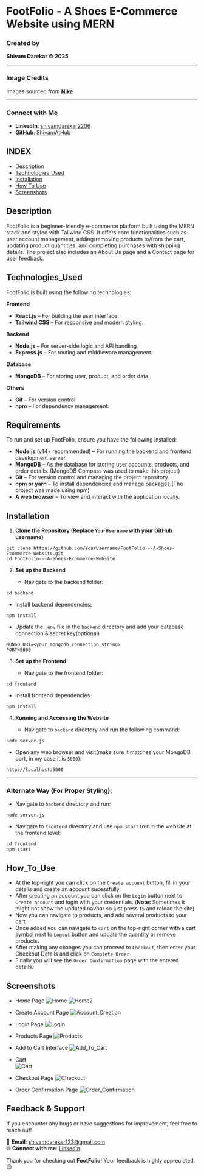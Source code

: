 # **FootFolio** - A Shoes E-Commerce Website using MERN 


### **Created by**  
**Shivam Darekar © 2025**  

---

### **Image Credits**  
Images sourced from **[Nike](https://nike.com)**  

---

### **Connect with Me**  
- **LinkedIn**: [shivamdarekar2206](https://www.linkedin.com/in/shivamdarekar2206/)  
- **GitHub**: [ShivamAtHub](https://github.com/ShivamAtHub)  



## INDEX
- [Description](#Description)
- [Technologies_Used](#Technolgies_Used)
- [Installation](#Installation)
- [How To Use](#How_To_Use)
- [Screenshots](#Screenshots)

## Description
FootFolio is a beginner-friendly e-commerce platform built using the MERN stack and styled with Tailwind CSS. It offers core functionalities such as user account management, adding/removing products to/from the cart, updating product quantities, and completing purchases with shipping details. The project also includes an About Us page and a Contact page for user feedback.

## Technologies_Used
FootFolio is built using the following technologies:

**Frontend**
- **React.js** – For building the user interface.
- **Tailwind CSS** – For responsive and modern styling.

**Backend**
- **Node.js** – For server-side logic and API handling.
- **Express.js** – For routing and middleware management.

**Database**
- **MongoDB** – For storing user, product, and order data.

**Others**
- **Git** – For version control.
- **npm** – For dependency management.

## Requirements
To run and set up FootFolio, ensure you have the following installed:
- **Node.js** (v14+ recommended) – For running the backend and frontend development server.
- **MongoDB** – As the database for storing user accounts, products, and order details. (MongoDB Compass was used to make this project)
- **Git** – For version control and managing the project repository.
- **npm or yarn** – To install dependencies and manage packages.(The project was made using npm)
- **A web browser** – To view and interact with the application locally.

## Installation
1. **Clone the Repository (Replace `YourUsername` with your GitHub username)**
``````````````
git clone https://github.com/YourUsername/FootFolio---A-Shoes-Ecommerce-Website.git  
cd FootFolio---A-Shoes-Ecommerce-Website  
``````````````
2. **Set up the Backend**

   - Navigate to the backend folder:
``````````````
cd backend  
``````````````
  - Install backend dependencies:
``````````````
npm install 
``````````````
  - Update the `.env` file in the `backend` directory and add your database connection & secret key(optional)
``````````````
MONGO_URI=<your_mongodb_connection_string>  
PORT=5000  
``````````````

3. **Set up the Frontend**

   - Navigate to the frontend folder:
``````````````
cd frontend 
``````````````
   - Install frontend dependencies
``````````````
npm install 
``````````````
  
4. **Running and Accessing the Website**

   - Navigate to `backend` directory and run the following command:
``````````````
node server.js 
``````````````
   - Open any web browser and visit(make sure it matches your MongoDB port, in my case it is `5000`):
``````````````
http://localhost:5000
``````````````
---

### **Alternate Way (For Proper Styling)**:

   - Navigate to `backend` directory and run:
``````````````
node server.js 
``````````````
   - Navigate to `frontend` directory and use `npm start` to run the website at the frontend level:
``````````````
cd frontend
npm start
``````````````

## How_To_Use
- At the top-right you can click on the `Create account` button, fill in your details and create an account sucessfully.
- After creating an account you can click on the `Login` button next to `Create account` and login with your credentials.
(**Note:** Sometimes it might not show the updated navbar so just press `f5` and reload the site)
- Now you can navigate to products, and add several products to your cart
- Once added you can navigate to `cart` on the top-right corner with a cart symbol next to `Logout` button and update the quantity or remove products.
- After making any changes you can proceed to `Checkout`, then enter your Checkout Details and click on `Complete Order`
- Finally you will see the `Order Confirmation` page with the entered details.

## Screenshots
- Home Page
![Home](https://github.com/user-attachments/assets/e043be4e-f282-46cb-bae0-52a1709ba068)
![Home2](https://github.com/user-attachments/assets/28834cbd-e946-4241-a252-e25be47eb270)

- Create Account Page
![Account_Creation](https://github.com/user-attachments/assets/7f628e83-61d2-40d6-91b7-2c265135389b)

- Login Page
![Login](https://github.com/user-attachments/assets/d79a9fe7-6f2f-4351-9aee-cd2e98999f5b)

- Products Page
![Products](https://github.com/user-attachments/assets/e2bc51c1-7763-4666-a071-c56331c8234d)

- Add to Cart Interface
![Add_To_Cart](https://github.com/user-attachments/assets/06a392be-fbb6-4ddf-92a3-6c82e257878a)

- Cart  
![Cart](https://github.com/user-attachments/assets/2329844e-14d7-4956-8977-eb88fb0fc5f8)

- Checkout Page
![Checkout](https://github.com/user-attachments/assets/8c991873-0ef7-4abf-9b3d-59156caa6040)

- Order Confirmation Page
![Order_Confirmation](https://github.com/user-attachments/assets/04d5a2a5-0b02-4637-94f9-a8f59a3c5090)


## **Feedback & Support**  

If you encounter any bugs or have suggestions for improvement, feel free to reach out!  

📧 **Email**: [shivamdarekar123@gmail.com](mailto:shivamdarekar123@gmail.com)  
🌐 **Connect with me**: [LinkedIn](https://www.linkedin.com/in/shivamdarekar2206/)  

Thank you for checking out **FootFolio**! Your feedback is highly appreciated. 😊 
